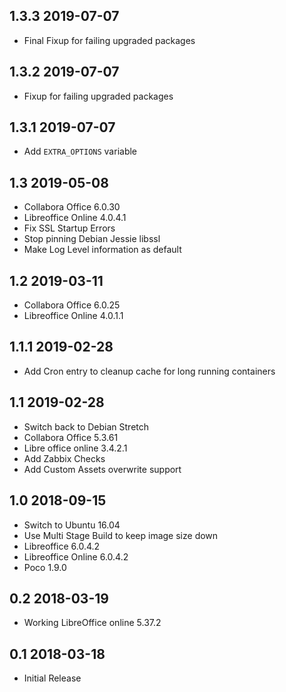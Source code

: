 ## 1.3.3 2019-07-07 <dave at tiredofit dot ca>

* Final Fixup for failing upgraded packages

## 1.3.2 2019-07-07 <dave at tiredofit dot ca>

* Fixup for failing upgraded packages

## 1.3.1 2019-07-07 <dave at tiredofit dot ca>

* Add `EXTRA_OPTIONS` variable

## 1.3 2019-05-08 <dave at tiredofit dot ca>

* Collabora Office 6.0.30
* Libreoffice Online 4.0.4.1
* Fix SSL Startup Errors
* Stop pinning Debian Jessie libssl
* Make Log Level information as default

## 1.2 2019-03-11 <dave at tiredofit dot ca>

* Collabora Office 6.0.25
* Libreoffice Online 4.0.1.1

## 1.1.1 2019-02-28 <dave at tiredofit dot ca>

* Add Cron entry to cleanup cache for long running containers

## 1.1 2019-02-28 <dave at tiredofit dot ca>

* Switch back to Debian Stretch
* Collabora Office 5.3.61
* Libre office online 3.4.2.1
* Add Zabbix Checks
* Add Custom Assets overwrite support

## 1.0 2018-09-15 <dave at tiredofit dot ca>

* Switch to Ubuntu 16.04
* Use Multi Stage Build to keep image size down
* Libreoffice 6.0.4.2
* Libreoffice Online 6.0.4.2
* Poco 1.9.0

## 0.2 2018-03-19 <dave at tiredofit dot ca>

* Working LibreOffice online 5.37.2

## 0.1 2018-03-18 <dave at tiredofit dot ca>

* Initial Release

